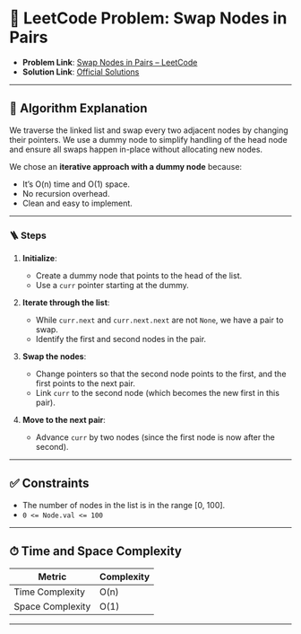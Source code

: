 # 🧩 LeetCode Problem: Swap Nodes in Pairs

- **Problem Link**: [Swap Nodes in Pairs – LeetCode](https://leetcode.com/problems/swap-nodes-in-pairs/)
- **Solution Link**: [Official Solutions](https://leetcode.com/problems/swap-nodes-in-pairs/solutions/)

---

## 🧠 Algorithm Explanation

We traverse the linked list and swap every two adjacent nodes by changing their pointers.
We use a dummy node to simplify handling of the head node and ensure all swaps happen in-place without allocating new nodes.

We chose an **iterative approach with a dummy node** because:
- It’s O(n) time and O(1) space.
- No recursion overhead.
- Clean and easy to implement.

---

### 🪜 Steps

1. **Initialize**:
   - Create a dummy node that points to the head of the list.
   - Use a `curr` pointer starting at the dummy.

2. **Iterate through the list**:
   - While `curr.next` and `curr.next.next` are not `None`, we have a pair to swap.
   - Identify the first and second nodes in the pair.

3. **Swap the nodes**:
   - Change pointers so that the second node points to the first, and the first points to the next pair.
   - Link `curr` to the second node (which becomes the new first in this pair).

4. **Move to the next pair**:
   - Advance `curr` by two nodes (since the first node is now after the second).

---

## ✅ Constraints

- The number of nodes in the list is in the range [0, 100].
- `0 <= Node.val <= 100`

---

## ⏱ Time and Space Complexity

| Metric            | Complexity |
|-------------------|------------|
| Time Complexity   | O(n)       |
| Space Complexity  | O(1)       |

---
